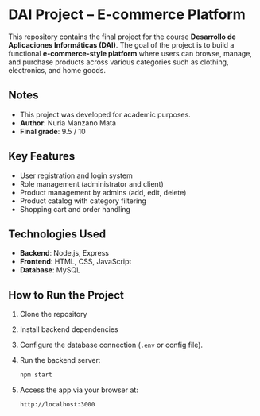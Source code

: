 # DAI Project – E-commerce Platform

This repository contains the final project for the course **Desarrollo de Aplicaciones Informáticas (DAI)**. The goal of the project is to build a functional **e-commerce-style platform** where users can browse, manage, and purchase products across various categories such as clothing, electronics, and home goods.

## Notes

* This project was developed for academic purposes.
* **Author**: Nuria Manzano Mata
* **Final grade**: 9.5 / 10
  
## Key Features

- User registration and login system  
- Role management (administrator and client)  
- Product management by admins (add, edit, delete)  
- Product catalog with category filtering  
- Shopping cart and order handling

## Technologies Used

- **Backend**: Node.js, Express  
- **Frontend**: HTML, CSS, JavaScript  
- **Database**: MySQL

## How to Run the Project

1. Clone the repository

2. Install backend dependencies

3. Configure the database connection (`.env` or config file).

4. Run the backend server:

   ```bash
   npm start
   ```

5. Access the app via your browser at:

   ```
   http://localhost:3000
   ```


